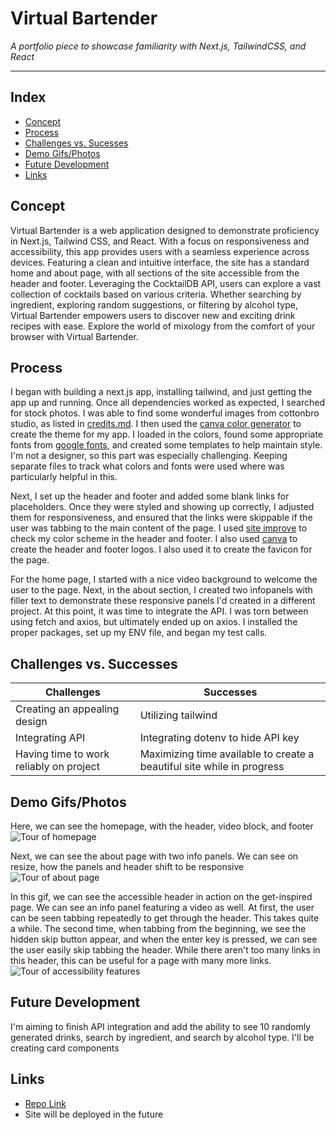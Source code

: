# Virtual Bartender
*A portfolio piece to showcase familiarity with Next.js, TailwindCSS, and React*

---

## Index
- [Concept](#Concept)
- [Process](#Process)
- [Challenges vs. Sucesses](#challenges-vs-successes)
- [Demo Gifs/Photos](#demo-gifsphotos)
- [Future Development](#future-development)
- [Links](#Links)


## Concept
Virtual Bartender is a web application designed to demonstrate proficiency in Next.js, Tailwind CSS, and React. With a focus on responsiveness and accessibility, this app provides users with a seamless experience across devices. Featuring a clean and intuitive interface, the site has a standard home and about page, with all sections of the site accessible from the header and footer. Leveraging the CocktailDB API, users can explore a vast collection of cocktails based on various criteria. Whether searching by ingredient, exploring random suggestions, or filtering by alcohol type, Virtual Bartender empowers users to discover new and exciting drink recipes with ease. Explore the world of mixology from the comfort of your browser with Virtual Bartender.

## Process
I began with building a next.js app, installing tailwind, and just getting the app up and running. Once all dependencies worked as expected, I searched for stock photos. I was able to find some wonderful images from cottonbro studio, as listed in [credits.md](/credits.md). I then used the [canva color generator](https://www.canva.com/colors/color-palette-generator/) to create the theme for my app. I loaded in the colors, found some appropriate fonts from [google fonts](https://fonts.google.com/), and created some templates to help maintain style. I'm not a designer, so this part was especially challenging. Keeping separate files to track what colors and fonts were used where was particularly helpful in this.

Next, I set up the header and footer and added some blank links for placeholders. Once they were styled and showing up correctly, I adjusted them for responsiveness, and ensured that the links were skippable if the user was tabbing to the main content of the page. I used [site improve](https://www.siteimprove.com/) to check my color scheme in the header and footer. I also used [canva](https://www.canva.com/) to create the header and footer logos. I also used it to create the favicon for the page.

For the home page, I started with a nice video background to welcome the user to the page. Next, in the about section, I created two infopanels with filler text to demonstrate these responsive panels I'd created in a different project. At this point, it was time to integrate the API. I was torn between using fetch and axios, but ultimately ended up on axios. I installed the proper packages, set up my ENV file, and began my test calls.

## Challenges vs. Successes
| Challenges | Successes |
| ----------- | ----------- |
| Creating an appealing design | Utilizing tailwind |
| Integrating API | Integrating dotenv to hide API key |
| Having time to work reliably on project | Maximizing time available to create a beautiful site while in progress |

## Demo Gifs/Photos
Here, we can see the homepage, with the header, video block, and footer
![Tour of homepage](/public/images/README-images/homepage.gif)

Next, we can see the about page with two info panels. We can see on resize, how the panels and header shift to be responsive
![Tour of about page](/public/images/README-images/about.gif)

In this gif, we can see the accessible header in action on the get-inspired page. We can see an info panel featuring a video as well. At first, the user can be seen tabbing repeatedly to get through the header. This takes quite a while. The second time, when tabbing from the beginning, we see the hidden skip button appear, and when the enter key is pressed, we can see the user easily skip tabbing the header. While there aren't too many links in this header, this can be useful for a page with many more links.
![Tour of accessibility features](/public/images/README-images/accessibility.gif)

## Future Development
I'm aiming to finish API integration and add the ability to see 10 randomly generated drinks, search by ingredient, and search by alcohol type. I'll be creating card components


## Links
- [Repo Link](https://github.com/zimcrom/virtual-bartender)
- Site will be deployed in the future

